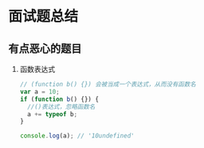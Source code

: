 # 面试题总结

## 有点恶心的题目

1. 函数表达式

   ```js
   // (function b() {}) 会被当成一个表达式，从而没有函数名
   var a = 10;
   if (function b() {}) {
     //()表达式，忽略函数名
     a += typeof b;
   }
   
   console.log(a); // '10undefined'
```
   
   